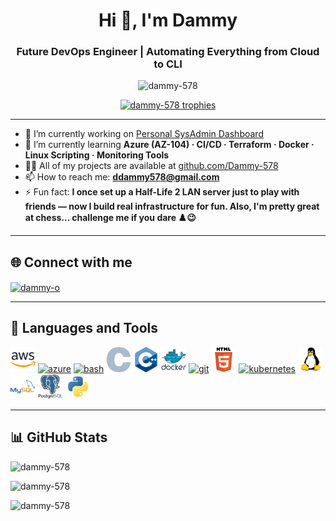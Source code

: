 <h1 align="center">Hi 👋, I'm Dammy</h1>
<h3 align="center">Future DevOps Engineer | Automating Everything from Cloud to CLI</h3>

<p align="center">
  <img src="https://komarev.com/ghpvc/?username=dammy-578&label=Profile%20views&color=0e75b6&style=flat" alt="dammy-578" />
</p>

<p align="center">
  <a href="https://github.com/ryo-ma/github-profile-trophy">
    <img src="https://github-profile-trophy.vercel.app/?username=dammy-578" alt="dammy-578 trophies" />
  </a>
</p>

---

- 🔭 I’m currently working on [Personal SysAdmin Dashboard](https://github.com/Dammy-578/personal-sysadmin-dashboard)
- 🌱 I’m currently learning **Azure (AZ-104) · CI/CD · Terraform · Docker · Linux Scripting · Monitoring Tools**
- 👨‍💻 All of my projects are available at [github.com/Dammy-578](https://github.com/Dammy-578)
- 📫 How to reach me: **ddammy578@gmail.com**
- ⚡ Fun fact: **I once set up a Half-Life 2 LAN server just to play with friends — now I build real infrastructure for fun. Also, I'm pretty great at chess... challenge me if you dare ♟️😉**

---

## 🌐 Connect with me
<p align="left">
  <a href="https://www.linkedin.com/in/dammy-o-27182b194/" target="blank">
    <img align="center" src="https://raw.githubusercontent.com/rahuldkjain/github-profile-readme-generator/master/src/images/icons/Social/linked-in-alt.svg" alt="dammy-o" height="30" width="40" />
  </a>
</p>

---

## 🧰 Languages and Tools

<p align="left">
  <a href="https://aws.amazon.com" target="_blank"><img src="https://raw.githubusercontent.com/devicons/devicon/master/icons/amazonwebservices/amazonwebservices-original-wordmark.svg" alt="aws" width="40" height="40"/></a>
  <a href="https://azure.microsoft.com/en-in/" target="_blank"><img src="https://www.vectorlogo.zone/logos/microsoft_azure/microsoft_azure-icon.svg" alt="azure" width="40" height="40"/></a>
  <a href="https://www.gnu.org/software/bash/" target="_blank"><img src="https://www.vectorlogo.zone/logos/gnu_bash/gnu_bash-icon.svg" alt="bash" width="40" height="40"/></a>
  <a href="https://www.cprogramming.com/" target="_blank"><img src="https://raw.githubusercontent.com/devicons/devicon/master/icons/c/c-original.svg" alt="c" width="40" height="40"/></a>
  <a href="https://www.w3schools.com/cpp/" target="_blank"><img src="https://raw.githubusercontent.com/devicons/devicon/master/icons/cplusplus/cplusplus-original.svg" alt="cplusplus" width="40" height="40"/></a>
  <a href="https://www.docker.com/" target="_blank"><img src="https://raw.githubusercontent.com/devicons/devicon/master/icons/docker/docker-original-wordmark.svg" alt="docker" width="40" height="40"/></a>
  <a href="https://git-scm.com/" target="_blank"><img src="https://www.vectorlogo.zone/logos/git-scm/git-scm-icon.svg" alt="git" width="40" height="40"/></a>
  <a href="https://www.w3.org/html/" target="_blank"><img src="https://raw.githubusercontent.com/devicons/devicon/master/icons/html5/html5-original-wordmark.svg" alt="html5" width="40" height="40"/></a>
  <a href="https://kubernetes.io" target="_blank"><img src="https://www.vectorlogo.zone/logos/kubernetes/kubernetes-icon.svg" alt="kubernetes" width="40" height="40"/></a>
  <a href="https://www.linux.org/" target="_blank"><img src="https://raw.githubusercontent.com/devicons/devicon/master/icons/linux/linux-original.svg" alt="linux" width="40" height="40"/></a>
  <a href="https://www.mysql.com/" target="_blank"><img src="https://raw.githubusercontent.com/devicons/devicon/master/icons/mysql/mysql-original-wordmark.svg" alt="mysql" width="40" height="40"/></a>
  <a href="https://www.postgresql.org" target="_blank"><img src="https://raw.githubusercontent.com/devicons/devicon/master/icons/postgresql/postgresql-original-wordmark.svg" alt="postgresql" width="40" height="40"/></a>
  <a href="https://www.python.org" target="_blank"><img src="https://raw.githubusercontent.com/devicons/devicon/master/icons/python/python-original.svg" alt="python" width="40" height="40"/></a>
</p>

---

## 📊 GitHub Stats

<p align="left">
  <img src="https://github-readme-stats.vercel.app/api/top-langs?username=dammy-578&show_icons=true&locale=en&layout=compact" alt="dammy-578" />
</p>

<p align="left">
  <img src="https://github-readme-stats.vercel.app/api?username=dammy-578&show_icons=true&locale=en" alt="dammy-578" />
</p>

<p align="left">
  <img src="https://github-readme-streak-stats.herokuapp.com/?user=dammy-578" alt="dammy-578" />
</p>
